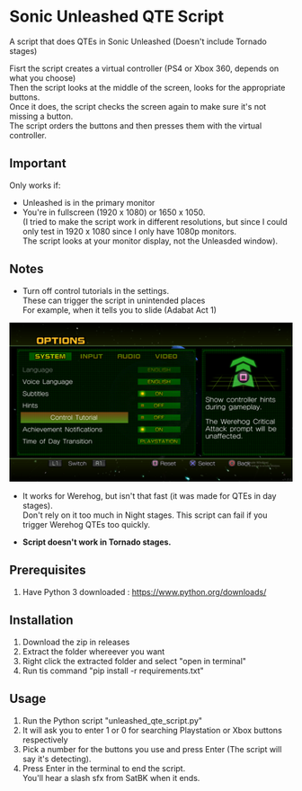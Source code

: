 # Sonic Unleashed QTE Script
 A script that does QTEs in Sonic Unleashed (Doesn't include Tornado stages)

Fisrt the script creates a virtual controller (PS4 or Xbox 360, depends on what you choose)<br>
Then the script looks at the middle of the screen, looks for the appropriate buttons. <br>
Once it does, the script checks the screen again to make sure it's not missing a button. <br>
The script orders the buttons and then presses them with the virtual controller.

## Important
Only works if: <br>
- Unleashed is in the primary monitor
- You're in fullscreen (1920 x 1080) or 1650 x 1050.<br>
	(I tried to make the script work in different resolutions, but since I could only test in 1920 x 1080 since I only have 1080p monitors.<br>
	The script looks at your monitor display, not the Unleasded window).
	
## Notes
- Turn off control tutorials in the settings. <br>
	These can trigger the script in unintended places <br>
	For example, when it tells you to slide (Adabat Act 1)

![control_tutorial](control_tutorial.png)

- It works for Werehog, but isn't that fast (it was made for QTEs in day stages).<br>Don't rely on it too much in Night stages. This script can fail if you trigger Werehog QTEs too quickly.

- **Script doesn't work in Tornado stages.**

## Prerequisites
1. Have Python 3 downloaded : https://www.python.org/downloads/

## Installation
1. Download the zip in releases
1. Extract the folder whereever you want
1. Right click the extracted folder and select "open in terminal"
1. Run tis command "pip install -r requirements.txt" 

## Usage
1. Run the Python script "unleashed_qte_script.py"
1. It will ask you to enter 1 or 0 for searching Playstation or Xbox buttons respectively
1. Pick a number for the buttons you use and press Enter (The script will say it's detecting).
1. Press Enter in the terminal to end the script.<br> You'll hear a slash sfx from SatBK when it ends.